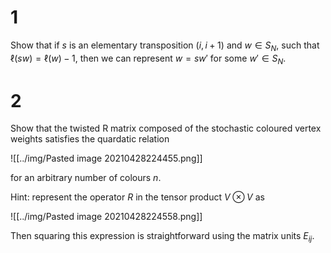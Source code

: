 # 1 

Show that if $s$ is an elementary transposition $(i,i+1)$ and $w\in S_N$, such that $\ell(sw)=\ell(w)-1$, then we can represent $w=sw'$ for some $w'\in S_N$.

# 2 

Show that the twisted R matrix composed of the stochastic coloured vertex weights satisfies the quardatic relation

![[../img/Pasted image 20210428224455.png]]

for an arbitrary number of colours $n$.

Hint: represent the operator $R$ in the tensor product $V\otimes V$ as 

![[../img/Pasted image 20210428224558.png]]

Then squaring this expression is straightforward using the matrix units $E_{ij}$.